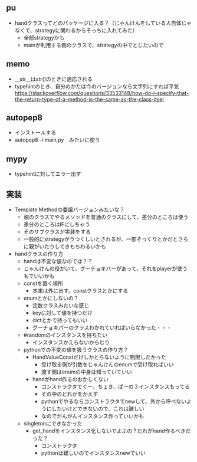 ## pu
- handクラスってどのパッケージに入る？（じゃんけんをしている人自体じゃなくて、strategyに関わるからそっちに入れてみた）
  - 全部strategyかも
  - mainが利用する側のクラスで、strategyの中でとじたいので

## memo
- __str__はstr()のときに適応される
- typehintのとき、自分のかたは今のバージョンなら文字列にすれば平気
https://stackoverflow.com/questions/33533148/how-do-i-specify-that-the-return-type-of-a-method-is-the-same-as-the-class-itsel


## autopep8
- インストールする
- autopep8 -i main.py　みたいに使う

## mypy
- typehintに対してエラー出す

## 実装
- Template Methodの委譲バージョンみたいな？
  - 親のクラスでやるメソッドを普通のクラスにして、差分のところは使う
  - 差分のところはIFにしちゃう
  - そのサブクラスが実装をする
  - 一般的にstrategyがうつくしいとされるが、一部そっくりとかだとさらに親がいたりしてきもちわるいかも
- handクラスの作り方
  - handは不変な値なのでは？？
  - じゃんけんの役がいて、グーチョキバーがあって、それをplayerが使うもでいいかも
  - constを置く場所
    - 本来は外に出す。constクラスとかにする
  - enumとかにしないの？
    - 定数クラスみたいな感じ
    - keyに対して値を持つだけ
    - dictとかで持ってもいい
    - グーチョキパーのクラスわかれていればいらなかった・・・
  - #randomのインスタンスを持ちたい
    - インスタンスかえらないからむり
  - pythonでの不変の値を扱うクラスの作り方？
    - HandValueConstだけしかとらないように制限したかった
      - 受け取る側が引数をじゃんけんのenumで受け取ればいい
      - 渡す側はenumの中身は知っていていい
    - handがhand作るのおかしくない
      - コンストラクタでぐー、ちょき、ぱーの３インスタンスもってる
      - その中のどれかをかえす
      - pythonでやるならコンストラクタでnewして、外から呼べないようにしたいけどできないので、これは難しい
      - なのでがんがんインスタンス作っていいかも
  - singletonにできなかった
    - get_handをインスタンス化しないでよぶの？だれがhand作るべきだった？
      - コンストラクタ
      - pythonは難しいのでインスタンスnewでいい
